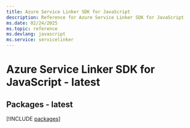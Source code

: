 ```yaml
---
title: Azure Service Linker SDK for JavaScript
description: Reference for Azure Service Linker SDK for JavaScript
ms.date: 02/24/2025
ms.topic: reference
ms.devlang: javascript
ms.service: servicelinker
---
```

# Azure Service Linker SDK for JavaScript - latest
## Packages - latest
[!INCLUDE [packages](service-linker-index.md)]